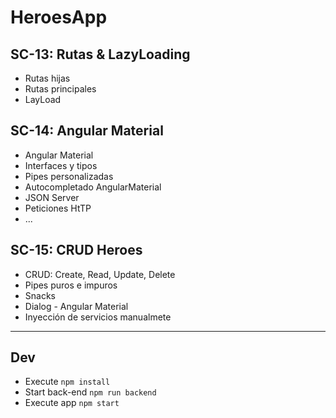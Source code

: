 # HeroesApp

## SC-13: Rutas & LazyLoading

- Rutas hijas
- Rutas principales
- LayLoad

## SC-14: Angular Material

- Angular Material
- Interfaces y tipos
- Pipes personalizadas
- Autocompletado AngularMaterial
- JSON Server
- Peticiones HtTP
- ...

## SC-15: CRUD Heroes

- CRUD: Create, Read, Update, Delete
- Pipes puros e impuros
- Snacks
- Dialog - Angular Material
- Inyección de servicios manualmete

---

## Dev

- Execute `npm install`
- Start back-end `npm run backend`
- Execute app `npm start`
